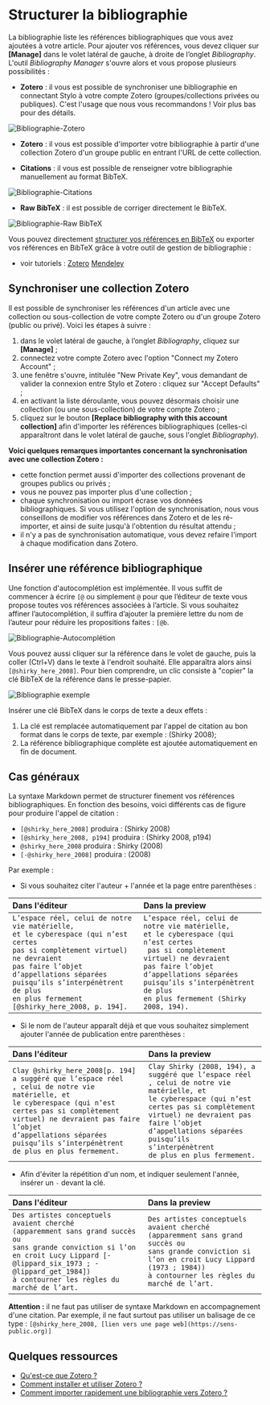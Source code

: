# Structurer la bibliographie

La bibliographie liste les références bibliographiques que vous avez ajoutées à votre article. Pour ajouter vos références, vous devez cliquer sur **[Manage]** dans le volet latéral de gauche, à droite de l’onglet *Bibliography*. L'outil *Bibliography Manager* s'ouvre alors et vous propose plusieurs possibilités :

- **Zotero** : il vous est possible de synchroniser une bibliographie en connectant Stylo à votre compte Zotero (groupes/collections privées ou publiques). C'est l'usage que nous vous recommandons ! Voir plus bas pour des détails.

![Bibliographie-Zotero](uploads/images/BibliographieZotero-V2.png)

- **Zotero** : il vous est possible d'importer votre bibliographie à partir d'une collection Zotero d'un groupe public en entrant l'URL de cette collection.

- **Citations** : il vous est possible de renseigner votre bibliographie manuellement au format BibTeX.

![Bibliographie-Citations](uploads/images/BibliographieCitations-V2.png)

- **Raw BibTeX** : il est possible de corriger directement le BibTeX.

![Bibliographie-Raw BibTeX](uploads/images/BibliographieRawBibTeX-V2.png)

Vous pouvez directement [structurer vos références en BibTeX](http://www.andy-roberts.net/writing/latex/bibliographies) ou exporter vos références en BibTeX grâce à votre outil de gestion de bibliographie :

- voir tutoriels : <a class="btn btn-info" href="http://archive.sens-public.org/IMG/pdf/Utiliser_Zotero.pdf" role="button">Zotero</a> <a class="btn btn-info" href="https://libguides.usask.ca/c.php?g=218034&p=1446316" role="button">Mendeley</a>

## Synchroniser une collection Zotero

Il est possible de synchroniser les références d'un article avec une collection ou sous-collection de votre compte Zotero ou d'un groupe Zotero (public ou privé). Voici les étapes à suivre :

1. dans le volet latéral de gauche, à l’onglet *Bibliography*, cliquez sur **[Manage]** ;
2. connectez votre compte Zotero avec l'option "Connect my Zotero Account" ;
3. une fenêtre s'ouvre, intitulée "New Private Key", vous demandant de valider la connexion entre Stylo et Zotero : cliquez sur "Accept Defaults" ;
4. en activant la liste déroulante, vous pouvez désormais choisir une collection (ou une sous-collection) de votre compte Zotero ;
5. cliquez sur le bouton **[Replace bibliography with this account collection]** afin d'importer les références bibliographiques (celles-ci apparaîtront dans le volet latéral de gauche, sous l'onglet *Bibliography*).

**Voici quelques remarques importantes concernant la synchronisation avec une collection Zotero :**

- cette fonction permet aussi d'importer des collections provenant de groupes publics ou privés ;
- vous ne pouvez pas importer plus d'une collection ;
- chaque synchronisation ou import écrase vos données bibliographiques. Si vous utilisez l'option de synchronisation, nous vous conseillons de modifier vos références dans Zotero et de les ré-importer, et ainsi de suite jusqu'à l'obtention du résultat attendu ;
- il n'y a pas de synchronisation automatique, vous devez refaire l'import à chaque modification dans Zotero.

## Insérer une référence bibliographique

Une fonction d'autocomplétion est implémentée. Il vous suffit de commencer à écrire `[@` ou simplement `@` pour que l’éditeur de texte vous propose toutes vos références associées à l’article. Si vous souhaitez affiner l’autocomplétion, il suffira d’ajouter la première lettre du nom de l’auteur pour réduire les propositions faites : `[@b`.

![Bibliographie-Autocomplétion](uploads/images/BibliographieAutocompletion-V2.png)

Vous pouvez aussi cliquer sur la référence dans le volet de gauche, puis la coller (Ctrl+V) dans le texte à l'endroit souhaité. Elle apparaîtra alors ainsi `[@shirky_here_2008]`. Pour bien comprendre, un clic consiste à "copier" la clé BibTeX de la référence dans le presse-papier. 

![Bibliographie exemple](uploads/images/Bibliographie-Exemple-V2.PNG)

Insérer une clé BibTeX dans le corps de texte a deux effets :

1. La clé est remplacée automatiquement par l'appel de citation au bon format dans le corps de texte, par exemple : (Shirky 2008);
2. La référence bibliographique complète est ajoutée automatiquement en fin de document.

## Cas généraux

La syntaxe Markdown permet de structurer finement vos références bibliographiques. En fonction des besoins, voici différents cas de figure pour produire l'appel de citation :
- `[@shirky_here_2008]` produira : (Shirky 2008)
- `[@shirky_here_2008, p194]` produira : (Shirky 2008, p194)
- `@shirky_here_2008` produira : Shirky (2008)
- `[-@shirky_here_2008]` produira : (2008)

Par exemple :

- Si vous souhaitez citer l'auteur + l'année et la page entre parenthèses :

|Dans l'éditeur | Dans la preview|
|:--|:--|
|`L’espace réel, celui de notre vie matérielle,`<br/>`et le cyberespace (qui n’est certes`<br/>`pas si complètement virtuel) ne devraient`<br/>`pas faire l’objet d’appellations séparées`<br/>`puisqu’ils s’interpénètrent de plus`<br/>`en plus fermement [@shirky_here_2008, p. 194].` | `L’espace réel, celui de notre vie matérielle,`<br/>`et le cyberespace (qui n’est certes`<br/>` pas si complètement virtuel) ne devraient`<br/>`pas faire l’objet d’appellations séparées`<br/>`puisqu’ils s’interpénètrent de plus`<br/>`en plus fermement (Shirky 2008, 194).`|

- Si le nom de l'auteur apparaît déjà et que vous souhaitez simplement ajouter l'année de publication entre parenthèses :

|Dans l'éditeur | Dans la preview|
|:--|:--|
|`Clay @shirky_here_2008[p. 194] a suggéré que l’espace réel`<br/>`, celui de notre vie matérielle, et`<br/>`le cyberespace (qui n’est certes pas si complètement`<br/>`virtuel) ne devraient pas faire l’objet`<br/>`d’appellations séparées puisqu’ils s’interpénètrent `<br/>`de plus en plus fermement.` | `Clay Shirky (2008, 194), a suggéré que l’espace réel`<br/>`, celui de notre vie matérielle, et`<br/>`le cyberespace (qui n’est certes pas si complètement`<br/>`virtuel) ne devraient pas faire l’objet`<br/>`d’appellations séparées puisqu’ils s’interpénètrent`<br/>`de plus en plus fermement.`|

- Afin d'éviter la répétition d'un nom, et indiquer seulement l'année, insérer un `-` devant la clé.

|Dans l'éditeur | Dans la preview|
|:--|:--|
|`Des artistes conceptuels avaient cherché`<br/>`(apparemment sans grand succès ou`<br/>`sans grande conviction si l’on`<br/>`en croit Lucy Lippard [-@lippard_six_1973 ; -@lippard_get_1984])`<br/>`à contourner les règles du marché de l’art.` | `Des artistes conceptuels avaient cherché`<br/>`(apparemment sans grand succès ou`<br/>`sans grande conviction si l’on en croit Lucy Lippard (1973 ; 1984))`<br/>`à contourner les règles du marché de l’art.`|

**Attention :** il ne faut pas utiliser de syntaxe Markdown en accompagnement d'une citation. Par exemple, il ne faut surtout pas utiliser un balisage de ce type : `[@shirky_here_2008, [lien vers une page web](https://sens-public.org)]`

## Quelques ressources

- [Qu'est-ce que Zotero ?](http://editorialisation.org/ediwiki/index.php?title=Zotero)
- [Comment installer et utiliser Zotero ?](https://bib.umontreal.ca/citer/logiciels-bibliographiques/zotero/installer)
- [Comment importer rapidement une bibliographie vers Zotero ?](https://bib.umontreal.ca/citer/logiciels-bibliographiques/zotero/installer#h5o-13)

